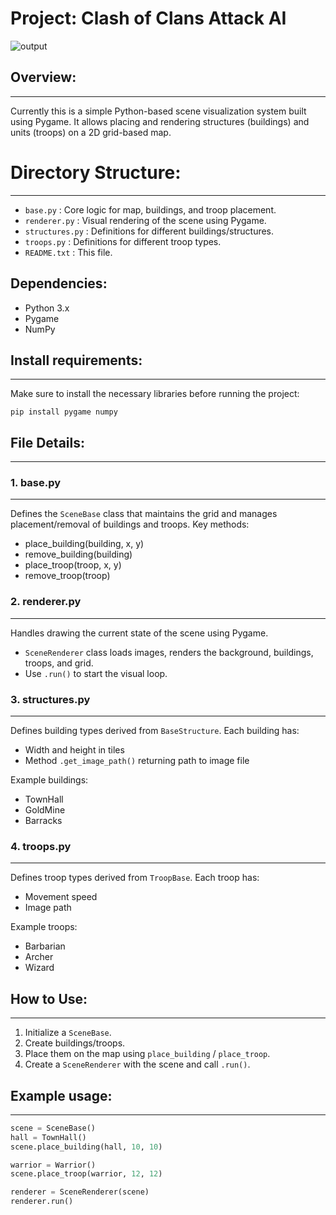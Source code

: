# Project: Clash of Clans Attack AI

![output](https://github.com/user-attachments/assets/d5c0f638-57c8-4115-8661-724b5849f4f9)



## Overview:
---------
Currently this is a simple Python-based scene visualization system built using Pygame. It allows placing and rendering structures (buildings) and units (troops) on a 2D grid-based map.

# Directory Structure:
--------------------
- `base.py`        : Core logic for map, buildings, and troop placement.
- `renderer.py`    : Visual rendering of the scene using Pygame.
- `structures.py`  : Definitions for different buildings/structures.
- `troops.py`      : Definitions for different troop types.
- `README.txt`     : This file.

## Dependencies:
- Python 3.x
- Pygame
- NumPy

## Install requirements:
---------------------
Make sure to install the necessary libraries before running the project:

    pip install pygame numpy

## File Details:
-------------

### 1. base.py
-----------
Defines the `SceneBase` class that maintains the grid and manages placement/removal of buildings and troops. 
Key methods:
- place_building(building, x, y)
- remove_building(building)
- place_troop(troop, x, y)
- remove_troop(troop)

### 2. renderer.py
--------------
Handles drawing the current state of the scene using Pygame.
- `SceneRenderer` class loads images, renders the background, buildings, troops, and grid.
- Use `.run()` to start the visual loop.

### 3. structures.py
----------------
Defines building types derived from `BaseStructure`. Each building has:
- Width and height in tiles
- Method `.get_image_path()` returning path to image file

Example buildings:
- TownHall
- GoldMine
- Barracks

### 4. troops.py
------------
Defines troop types derived from `TroopBase`. Each troop has:
- Movement speed
- Image path

Example troops:
- Barbarian
- Archer
- Wizard

## How to Use:
-----------
1. Initialize a `SceneBase`.
2. Create buildings/troops.
3. Place them on the map using `place_building` / `place_troop`.
4. Create a `SceneRenderer` with the scene and call `.run()`.

## Example usage:
--------------
```python
scene = SceneBase()
hall = TownHall()
scene.place_building(hall, 10, 10)

warrior = Warrior()
scene.place_troop(warrior, 12, 12)

renderer = SceneRenderer(scene)
renderer.run()
